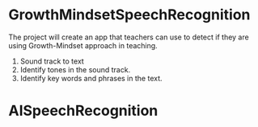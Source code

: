 # GrowthMindsetSpeechRecognition
The project will create an app that teachers can use to detect if they are using Growth-Mindset approach in teaching.

1) Sound track to text
2) Identify tones in the sound track.
3) Identify key words and phrases in the text.
# AISpeechRecognition
